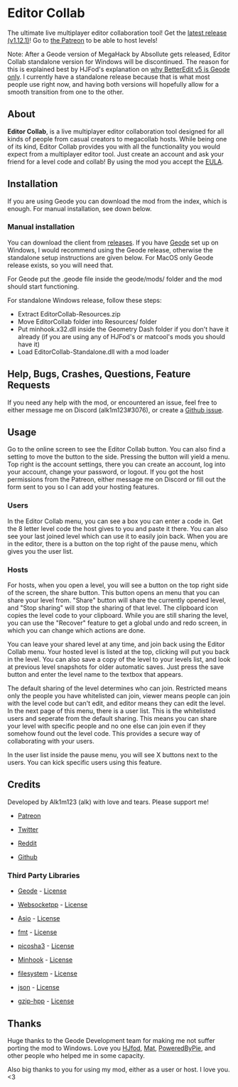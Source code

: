 # Editor Collab

The ultimate live multiplayer editor collaboration tool! Get the [latest release (v1.12.1)](https://github.com/altalk23/EditorCollab/releases/tag/v1.12.1)! Go to [the Patreon](https://www.patreon.com/alk1m123) to be able to host levels!

Note: After a Geode version of MegaHack by Absollute gets released, Editor Collab standalone version for Windows will be discontinued. The reason for this is explained best by HJFod's explanation on [why BetterEdit v5 is Geode only](https://github.com/HJfod/BetterEdit/blob/main/docs/WhyGeode.md). I currently have a standalone release because that is what most people use right now, and having both versions will hopefully allow for a smooth transition from one to the other.

## About

**Editor Collab**, is a live multiplayer editor collaboration tool designed for all kinds of people from casual creators to megacollab hosts. While being one of its kind, Editor Collab provides you with all the functionality you would expect from a multiplayer editor tool. Just create an account and ask your friend for a level code and collab! By using the mod you accept the [EULA](https://github.com/altalk23/EditorCollab/blob/main/EULA.txt).

## Installation

If you are using Geode you can download the mod from the index, which is enough. For manual installation, see down below.

### Manual installation

You can download the client from [releases](https://github.com/altalk23/EditorCollab/releases/latest). If you have [Geode](https://github.com/geode-sdk/geode) set up on Windows, I would recommend using the Geode release, otherwise the standalone setup instructions are given below. For MacOS only Geode release exists, so you will need that.  

For Geode put the .geode file inside the geode/mods/ folder and the mod should start functioning.

For standalone Windows release, follow these steps:
- Extract EditorCollab-Resources.zip
- Move EditorCollab folder into Resources/ folder
- Put minhook.x32.dll inside the Geometry Dash folder if you don't have it already (if you are using any of HJFod's or matcool's mods you should have it)
- Load EditorCollab-Standalone.dll with a mod loader

## Help, Bugs, Crashes, Questions, Feature Requests

If you need any help with the mod, or encountered an issue, feel free to either message me on Discord (alk1m123#3076), or create a [Github issue](https://github.com/altalk23/EditorCollab/issues/new/choose).

## Usage

Go to the online screen to see the Editor Collab button. You can also find a setting to move the button to the side. Pressing the button will yield a menu. Top right is the account settings, there you can create an account, log into your account, change your password, or logout. If you got the host permissions from the Patreon, either message me on Discord or fill out the form sent to you so I can add your hosting features.

### Users

In the Editor Collab menu, you can see a box you can enter a code in. Get the 8 letter level code the host gives to you and paste it there. You can also see your last joined level which can use it to easily join back. When you are in the editor, there is a button on the top right of the pause menu, which gives you the user list.

### Hosts 

For hosts, when you open a level, you will see a button on the top right side of the screen, the share button. This button opens an menu that you can share your level from. "Share" button will share the currently opened level, and "Stop sharing" will stop the sharing of that level. The clipboard icon copies the level code to your clipboard. While you are still sharing the level, you can use the "Recover" feature to get a global undo and redo screen, in which you can change which actions are done.

You can leave your shared level at any time, and join back using the Editor Collab menu. Your hosted level is listed at the top, clicking will put you back in the level. You can also save a copy of the level to your levels list, and look at previous level snapshots for older automatic saves. Just press the save button and enter the level name to the textbox that appears.

The default sharing of the level determines who can join. Restricted means only the people you have whitelisted can join, viewer means people can join with the level code but can't edit, and editor means they can edit the level. In the next page of this menu, there is a user list. This is the whitelisted users and seperate from the default sharing. This means you can share your level with specific people and no one else can join even if they somehow found out the level code. This provides a secure way of collaborating with your users.

In the user list inside the pause menu, you will see X buttons next to the users. You can kick specific users using this feature.

## Credits

Developed by Alk1m123 (alk) with love and tears. Please support me!

 * [Patreon](https://www.patreon.com/alk1m123)

 * [Twitter](https://twitter.com/alk1m123)

 * [Reddit](https://www.reddit.com/user/alk1m123)

 * [Github](https://github.com/altalk23/)

### Third Party Libraries

 * [Geode](https://github.com/geode-sdk/geode) - [License](https://github.com/geode-sdk/geode/blob/main/LICENSE.txt)

 * [Websocketpp](https://github.com/zaphoyd/websocketpp) - [License](https://github.com/zaphoyd/websocketpp/blob/master/COPYING)

 * [Asio](https://github.com/chriskohlhoff/asio) - [License](https://www.boost.org/LICENSE_1_0.txt)

 * [fmt](https://fmt.dev/latest/index.html) - [License](https://github.com/fmtlib/fmt/blob/master/LICENSE.rst)

 * [picosha3](https://github.com/yawara/picosha3) - [License](https://github.com/yawara/picosha3/blob/master/LICENSE)

 * [Minhook](https://github.com/TsudaKageyu/minhook) - [License](https://github.com/TsudaKageyu/minhook/blob/master/LICENSE.txt)

 * [filesystem](https://github.com/gulrak/filesystem) - [License](https://github.com/gulrak/filesystem/blob/master/LICENSE)

 * [json](https://github.com/nlohmann/json) - [License](https://github.com/nlohmann/json/blob/develop/LICENSE.MIT)

 * [gzip-hpp](https://github.com/mapbox/gzip-hpp) - [License](https://github.com/mapbox/gzip-hpp/blob/master/LICENSE.md)

## Thanks

Huge thanks to the Geode Development team for making me not suffer porting the mod to Windows. Love you [HJfod](https://twitter.com/hjfod), [Mat](https://twitter.com/mateus44_/), [PoweredByPie](https://github.com/poweredbypie/), and other people who helped me in some capacity.

Also big thanks to you for using my mod, either as a user or host. I love you. <3
